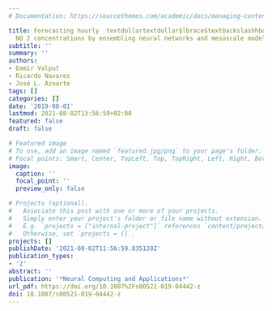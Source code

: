 ```yaml
---
# Documentation: https://sourcethemes.com/academic/docs/managing-content/

title: Forecasting hourly  textdollartextdollar$lbrace$textbackslashhbox $lbrace$NO$rbrace$_$lbrace$2$rbrace$$rbrace$textdollartextdollar
  NO 2 concentrations by ensembling neural networks and mesoscale models
subtitle: ''
summary: ''
authors:
- Damir Valput
- Ricardo Navares
- José L. Aznarte
tags: []
categories: []
date: '2019-08-01'
lastmod: 2021-08-02T13:56:59+02:00
featured: false
draft: false

# Featured image
# To use, add an image named `featured.jpg/png` to your page's folder.
# Focal points: Smart, Center, TopLeft, Top, TopRight, Left, Right, BottomLeft, Bottom, BottomRight.
image:
  caption: ''
  focal_point: ''
  preview_only: false

# Projects (optional).
#   Associate this post with one or more of your projects.
#   Simply enter your project's folder or file name without extension.
#   E.g. `projects = ["internal-project"]` references `content/project/deep-learning/index.md`.
#   Otherwise, set `projects = []`.
projects: []
publishDate: '2021-08-02T11:56:59.835120Z'
publication_types:
- '2'
abstract: ''
publication: '*Neural Computing and Applications*'
url_pdf: https://doi.org/10.1007%2Fs00521-019-04442-z
doi: 10.1007/s00521-019-04442-z
---
```

